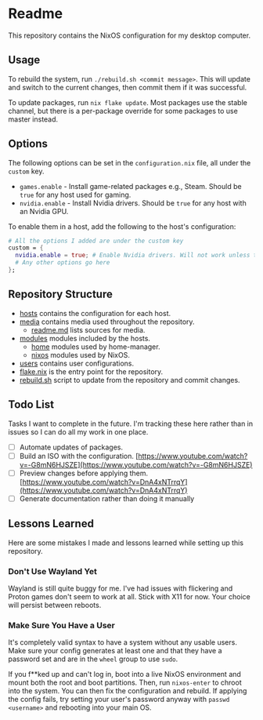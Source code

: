 # Readme

This repository contains the NixOS configuration for my desktop computer.

## Usage

To rebuild the system, run `./rebuild.sh <commit message>`.
This will update and switch to the current changes, then commit them if it was successful.

To update packages, run `nix flake update`. Most packages use the stable channel, but there
is a per-package override for some packages to use master instead.

## Options

The following options can be set in the `configuration.nix` file, all under the `custom` key.

- `games.enable` - Install game-related packages e.g., Steam. Should be `true` for any host used for gaming.
- `nvidia.enable` - Install Nvidia drivers. Should be `true` for any host with an Nvidia GPU.

To enable them in a host, add the following to the host's configuration:

```nix
# All the options I added are under the custom key
custom = {
  nvidia.enable = true; # Enable Nvidia drivers. Will not work unless the host has an Nvidia GPU.
  # Any other options go here
};
```

## Repository Structure

- [hosts](hosts/) contains the configuration for each host.
- [media](media/) contains media used throughout the repository.
  - [readme.md](media/readme.md) lists sources for media.
- [modules](modules/) modules included by the hosts.
  - [home](modules/home/) modules used by home-manager.
  - [nixos](modules/nixos/) modules used by NixOS.
- [users](users/) contains user configurations.
- [flake.nix](flake.nix) is the entry point for the repository.
- [rebuild.sh](rebuild.sh) script to update from the repository and commit changes.

## Todo List

Tasks I want to complete in the future. I'm tracking these here rather than in issues so
I can do all my work in one place.

- [ ] Automate updates of packages.
- [ ] Build an ISO with the configuration. [https://www.youtube.com/watch?v=-G8mN6HJSZE](https://www.youtube.com/watch?v=-G8mN6HJSZE)
- [ ] Preview changes before applying them. [https://www.youtube.com/watch?v=DnA4xNTrrqY](https://www.youtube.com/watch?v=DnA4xNTrrqY)
- [ ] Generate documentation rather than doing it manually

## Lessons Learned

Here are some mistakes I made and lessons learned while setting up this repository.

### Don't Use Wayland Yet

Wayland is still quite buggy for me. I've had issues with flickering and Proton games
don't seem to work at all. Stick with X11 for now. Your choice will persist between reboots.

### Make Sure You Have a User

It's completely valid syntax to have a system without any usable users. Make sure your config
generates at least one and that they have a password set and are in the `wheel` group to use
`sudo`.

If you f**ked up and can't log in, boot into a live NixOS environment and mount both the root
and boot partitions. Then, run `nixos-enter` to chroot into the system. You can then fix the
configuration and rebuild. If applying the config fails, try setting your user's password anyway
with `passwd <username>` and rebooting into your main OS.
